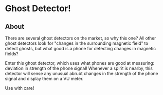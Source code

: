 # Ghost Detector!

About
-----

There are several ghost detectors on the market, so why this one? All other ghost detectors look for "changes in the surrounding magnetic field" to detect ghosts, but what good is a phone for detecting changes in magnetic fields?

Enter this ghost detector, which uses what phones are good at measuring: deviation in strength of the phone signal! Whenever a spirit is nearby, this detector will sense any unusual abrubt changes in the strength of the phone signal and display them on a VU meter.

Use with care!
